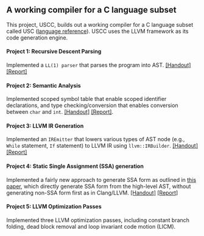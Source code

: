 ## A working compiler for a C language subset
This project, USCC, builds out a working compiler for a C language subset called USC ([language reference](./USCLanguage.pdf)). 
USCC uses the LLVM framework as its code generation engine.

#### Project 1: Recursive Descent Parsing
Implemented a `LL(1) parser` that parses the program into AST. [[Handout]](https://github.com/wuruoyu/CS502-Compiler/blob/master/uscc/uscc/report/P1.pdf) [[Report]](https://github.com/wuruoyu/CS502-Compiler/blob/master/uscc/uscc/report/reportP1.pdf)

#### Project 2: Semantic Analysis
Implemented scoped symbol table that enable scoped identifier declarations, and type checking/conversion that enables conversion between `char` and `int`. [[Handout]](https://github.com/wuruoyu/CS502-Compiler/blob/master/uscc/uscc/report/p2.pdf) [[Report]](https://github.com/wuruoyu/CS502-Compiler/blob/master/uscc/uscc/report/reportP2.pdf).

#### Project 3: LLVM IR Generation
Implemented an `IREmitter` that lowers various types of AST node (e.g., `While` statement, `If` statement) to LLVM IR using `llvm::IRBuilder`. [[Handout]](https://github.com/wuruoyu/CS502-Compiler/blob/master/uscc/uscc/report/P3.pdf) [[Report]](https://github.com/wuruoyu/CS502-Compiler/blob/master/uscc/uscc/report/reportP3.pdf)

#### Project 4: Static Single Assignment (SSA) generation
Implemented a fairly new approach to generate SSA form as outlined in [this paper](https://github.com/wuruoyu/CS502-Compiler/blob/master/uscc/uscc/report/Simple%20and%20Efficient%20Construction%20of%20Static%20Single%20Assignment%20Form.pdf), which directly generate SSA form from the high-level AST, without generating non-SSA form first as in Clang/LLVM. [[Handout]](https://github.com/wuruoyu/CS502-Compiler/blob/master/uscc/uscc/report/P4.pdf) [[Report]](https://github.com/wuruoyu/CS502-Compiler/blob/master/uscc/uscc/report/reportP4.pdf)

#### Project 5: LLVM Optimization Passes
Implemented three LLVM optimization passes, including constant branch folding, dead block removal and loop invariant code motion (LICM). 
